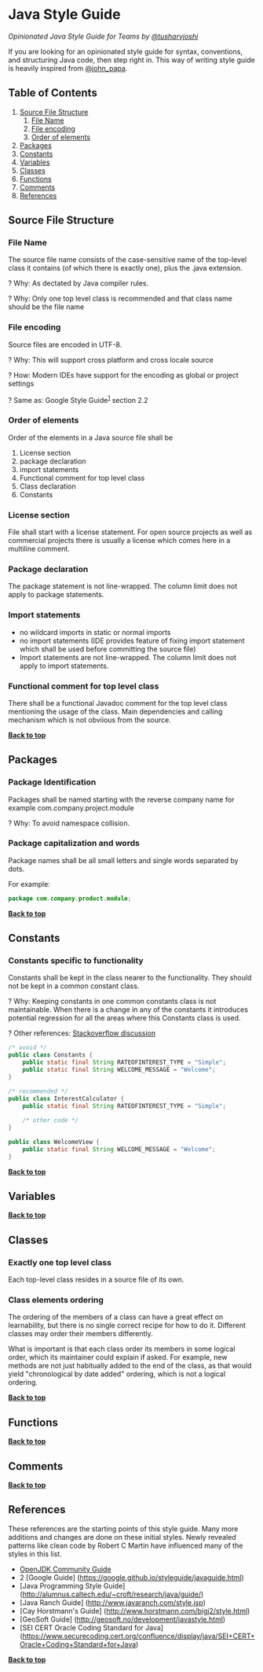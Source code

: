 # Java Style Guide

*Opinionated Java Style Guide for Teams by [@tusharvjoshi](//twitter.com/tusharvjoshi)*

If you are looking for an opinionated style guide for syntax, conventions, and structuring Java code, then step right in. This way of writing style guide is heavily inspired from [@john_papa](//twitter.com/john_papa). 

## Table of Contents

  1. [Source File Structure](#source-file-structure)
     1. [File Name](#file-name)
     1. [File encoding](#file-encoding)
     1. [Order of elements](#order-of-elements)
  1. [Packages](#packages)
  1. [Constants](#constants)
  1. [Variables](#variables)
  1. [Classes](#classes)
  1. [Functions](#functions)
  1. [Comments](#comments)
  1. [References](#references)
  
## Source File Structure

### File Name

The source file name consists of the case-sensitive name of the top-level class it contains (of which there is exactly one), plus the .java extension.

? Why: As dectated by Java compiler rules.

? Why: Only one top level class is recommended and that class name 
should be the file name

### File encoding

Source files are encoded in UTF-8.

? Why: This will support cross platform and cross locale source

? How: Modern IDEs have support for the encoding as global or project
settings

? Same as: Google Style Guide<sup>[1](#google-guide)</sup> section 2.2

### Order of elements

Order of the elements in a Java source file shall be

  1. License section
  1. package declaration
  1. import statements
  1. Functional comment for top level class
  1. Class declaration
  1. Constants
  
### License section

  File shall start with a license statement.  For open source projects as well as commercial projects there is usually a license which comes here in a multiline comment.
  
### Package declaration

  The package statement is not line-wrapped. The column limit does not apply to package statements.
  
### Import statements

  - no wildcard imports in static or normal imports
  - no import statements (IDE provides feature of fixing import statement which shall be used before committing the source file)
  - Import statements are not line-wrapped. The column limit does not apply to import statements.
  
### Functional comment for top level class

  There shall be a functional Javadoc comment for the top level class mentioning the usage of the class.  Main dependencies and calling mechanism which is not obviious from the source.

**[Back to top](#table-of-contents)**

## Packages

### Package Identification

Packages shall be named starting with the reverse company name
for example com.company.project.module

? Why: To avoid namespace collision.

### Package capitalization and words

Package names shall be all small letters and single words 
separated by dots.

For example:
```java
package com.company.product.module;
```

**[Back to top](#table-of-contents)**

## Constants
### Constants specific to functionality

Constants shall be kept in the class nearer to the functionality.  They should not be kept in a common constant class.

? Why: Keeping constants in one common constants class is not maintainable.  When there is a change in any of the constants it introduces potential regression for all the areas where this Constants class is used.

? Other references: [Stackoverflow discussion](//stackoverflow.com/questions/66066/what-is-the-best-way-to-implement-constants-in-java/66076#66076)

```java
/* avoid */
public class Constants {
	public static final String RATEOFINTEREST_TYPE = "Simple";
	public static final String WELCOME_MESSAGE = "Welcome";
}
```

```java
/* recommended */
public class InterestCalculator {
	public static final String RATEOFINTEREST_TYPE = "Simple";
	
	/* other code */
}

public class WelcomeView {
	public static final String WELCOME_MESSAGE = "Welcome";
}
```

**[Back to top](#table-of-contents)**

## Variables

**[Back to top](#table-of-contents)**
  
## Classes

### Exactly one top level class

  Each top-level class resides in a source file of its own.
  
###  Class elements ordering

The ordering of the members of a class can have a great effect on learnability, but there is no single correct recipe for how to do it. Different classes may order their members differently.

What is important is that each class order its members in some logical order, which its maintainer could explain if asked. For example, new methods are not just habitually added to the end of the class, as that would yield "chronological by date added" ordering, which is not a logical ordering. 

**[Back to top](#table-of-contents)** 

## Functions

**[Back to top](#table-of-contents)**

## Comments

**[Back to top](#table-of-contents)**

## References

These references are the starting points of this style guide.  Many more additions and changes are done on these initial styles.  Newly revealed patterns like clean code by Robert C Martin have influenced many of the styles in this list.

  - [OpenJDK Community Guide](http://cr.openjdk.java.net/~alundblad/styleguide/index-v6.html)
  - <a name="#google-guide">2</a> [Google Guide] (https://google.github.io/styleguide/javaguide.html)
  - [Java Programming Style Guide] (http://alumnus.caltech.edu/~croft/research/java/guide/)
  - [Java Ranch Guide] (http://www.javaranch.com/style.jsp)
  - [Cay Horstmann's Guide] (http://www.horstmann.com/bigj2/style.html)
  - [GeoSoft Guide] (http://geosoft.no/development/javastyle.html)
  - [SEI CERT Oracle Coding Standard for Java] (https://www.securecoding.cert.org/confluence/display/java/SEI+CERT+Oracle+Coding+Standard+for+Java)
  
**[Back to top](#table-of-contents)**  

